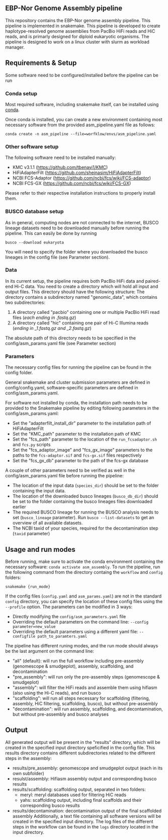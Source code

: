 ## EBP-Nor Genome Assembly pipeline

This repository contains the EBP-Nor genome assembly pipeline. This pipeline is implemented in snakemake.
This pipeline is developed to create haplotype-resolved genome assemblies from PacBio HiFi reads and HiC reads,
and is primarly designed for diploid eukaryotic organisms. The pipeline is designed to work on a linux cluster with slurm as workload manager.

## Requirements & Setup

Some software need to be configured/installed before the pipeline can be run

### Conda setup

Most required software, including snakemake itself, can be installed using [conda](https://conda.io/projects/conda/en/latest/user-guide/install/index.html).

Once conda is installed, you can create a new environment containing most necessary software from the provided asm_pipeline.yaml file as follows:

```shell
conda create -n asm_pipeline --file=worfklow/envs/asm_pipeline.yaml
```

### Other software setup

The following software need to be installed manually:

- KMC v3.1.1 (https://github.com/tbenavi1/KMC)
- HiFiAdapterFilt (https://github.com/sheinasim/HiFiAdapterFilt)
- NCBI FCS-Adaptor (https://github.com/ncbi/fcs/wiki/FCS-adaptor)
- NCBI FCS-GX (https://github.com/ncbi/fcs/wiki/FCS-GX)

Please refer to their respective installation instructions to properly install them.

### BUSCO database setup

As in general, computing nodes are not connected to the internet, BUSCO lineage datasets need to be downloaded manually before running the pipeline.
This can easily be done by running

```shell
busco --download eukaryota
```

You will need to specify the folder where you downloaded the busco lineages in the config file (see Parameter section).

### Data

In its current setup, the pipeline requires both PacBio HiFi data and paired-end Hi-C data.
You need to create a directory which will hold all input and output files.
This directory should have the following structure:
The directory contains a subdirectory named "genomic_data", which contains two subdirectories:
1) A directory called "pacbio" containing one or multiple PacBio HiFi read files (*each ending in .fastq.gz*)
2) A directory called "hic" containing one pair of Hi-C Illumina reads (*ending in _1.fastq.gz and _2.fastq.gz*)

The absolute path of this directory needs to be specified in the config/asm_params.yaml file (see Parameter section)

### Parameters

The necessary config files for running the pipeline can be found in the config folder.

General snakemake and cluster submission parameters are defined in config/config.yaml, 
software-specific parameters are defined in config/asm_params.yaml.

For software not installed by conda, the installation path needs to be provided to the Snakemake pipeline by editing following parameters in the config/asm_params.yaml:

- Set the "adapterfilt_install_dir" parameter to the installation path of HiFiAdapterFilt
- Set the "KMC_path" parameter to the installation path of KMC
- Set the "fcs_path" parameter to the location of the ```run_fcsadaptor.sh``` and ```fcs.py``` scripts
- Set the "fcs_adaptor_image" and "fcs_gx_image" parameters to the paths to the ```fcs-adaptor.sif``` and ```fcs-gx.sif``` files respectively
- Set the "fcs_gx_db" parameter to the path of the fcs-gx database

A couple of other parameters need to be verified as well in the config/asm_params.yaml file before running the pipeline:

- The location of the input data (```species_dir```) should be set to the folder containing the input data.
- The location of the downloaded busco lineages (```busco_db_dir```) should be set to the folder containing the busco lineages files downloaded earlier
- The required BUSCO lineage for running the BUSCO analysis needs to set (```busco_lineage``` parameter). Run ```busco --list-datasets``` to get an overview of all available datasets.
- The NCBI taxid of your species, required for the decontamination step (```taxid``` parameter)

## Usage and run modes

Before running, make sure to activate the conda environment containing the necessary software: ```conda activate asm_assembly```.
To run the pipeline, run the following command from the directory containg the ```workflow``` and ```config``` folders:

```
snakemake {run_mode}
```

If the config files (```config.yaml``` and ```asm_params.yaml```) are not in the standard ```config``` directory, you can specify the location of
these config files using the ```--profile``` option. 
The parameters can be modified in 3 ways:
- Directly modifying the ```config/asm_parameters.yaml``` file
- Overriding the default parameters on the command line: ```--config parameter=new_value```
- Overriding the default parameters using a different yaml file: ```--configfile path_to_paramters.yaml```

The pipeline has different runing modes, and the run mode should always be the last argument on the command line:

- "all" (default): will run the full workflow including pre-assembly (genomescope & smudgeplot), assembly, scaffolding, and decontamination
- "pre_assembly": will run only the pre-assembly steps (genomescope & smudgeplot)
- "assembly": will filter the HiFi reads and assemble them using hifiasm (also using the Hi-C reads), and run busco
- "scaffolding": will run all steps necessary for scaffolding (filtering, assembly, HiC filtering, scaffolding, busco), but without pre-assembly
- "decontamination": will run assembly, scaffolding, and decontamination, but without pre-assembly and busco analyses

## Output

All generated output will be present in the "results" directory, which will be created in the specified input directory speficified in the config file.
This results directory contains different subdirectories related to the different steps in the assembly:
- results/pre_assembly: genomescope and smudgeplot output (each in its own subfolder)
- resulst/assembly: Hifiasm assembly output and corresponding busco results
- results/scaffolding: scaffolding output, separated in two folders:
  - meryl: meryl databases used for filtering HiC reads
  - yahs: scaffolding output, including final scaffolds and their corresponding busco results
- results/decontamination: decontamination output of the final scaffolded assembly
Additionally, a text file containing all software versions will be created in the specified input directory.
The log files of the different steps in the workflow can be found in the ```logs``` directory located in the input directory.
